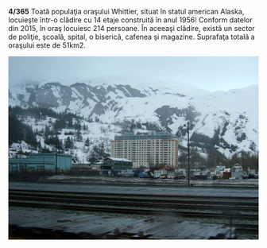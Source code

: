 **4/365** Toată populaţia oraşului Whittier, situat în statul american Alaska, locuieşte într-o clădire cu 14 etaje construită în anul 1956! Conform datelor din 2015, în oraş locuiesc 214 persoane. În aceeaşi clădire, există un sector de poliţie, şcoală, spital, o biserică, cafenea şi magazine. Suprafaţa totală a oraşului este de 51km2.

![Whittier, Alaska](image-1.jpg)
